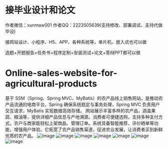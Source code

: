 # 接毕业设计和论文
作者微信：xunmaw001  作者QQ：2223505639(支持修改、部署调试、支持代做毕设)

接网站设计、小程序、H5、APP、各种系统等，单片机、嵌入式也可以做

选题+开题报告+任务书+程序定制+安装测试+论文+答辩PPT都可以做
# Online-sales-website-for-agricultural-products
基于 SSM（Spring、Spring MVC、MyBatis）的农产品线上销售网站，是推动农产品流通的电商平台。Spring 确保系统稳定与事务处理，Spring MVC 负责用户交互请求，MyBatis 实现数据高效存储。  网站展示丰富多样的农产品，涵盖果蔬、粮油等，提供详细产品信息与产地溯源。消费者可便捷选购，支持多种支付方式。农户与商家能轻松上架商品、管理订单。系统具备智能推荐、评价晒单等功能，增强用户体验。它拓宽了农产品销售渠道，促进农业发展，让消费者买到新鲜优质的农产品。 
![image](https://github.com/user-attachments/assets/2ada87d4-db49-40e1-99a0-13fd009c856a)
![image](https://github.com/user-attachments/assets/44929c90-4b48-47b6-ab66-cc95454ebea1)
![image](https://github.com/user-attachments/assets/36067429-6619-49ae-9c18-ed855a712c37)
![image](https://github.com/user-attachments/assets/c1f01740-538f-4cdb-8e54-6d5474e6eda1)
![image](https://github.com/user-attachments/assets/6558caee-ee52-40d5-80e5-460d78748786)
![image](https://github.com/user-attachments/assets/acbeb9dc-f560-40b0-ba44-28e01ff5d5d1)
![image](https://github.com/user-attachments/assets/74f8148c-22ed-4f10-a8a3-daa69a527710)
